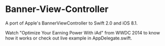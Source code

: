 # Banner-View-Controller

A port of Apple's BannerViewController to Swift 2.0 and iOS 8.1.

Watch "Optimize Your Earning Power With iAd" from WWDC 2014 to know how it works or check out live example in AppDelegate.swift.
